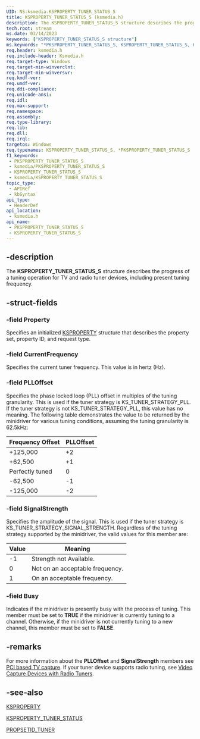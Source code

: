 ```yaml
---
UID: NS:ksmedia.KSPROPERTY_TUNER_STATUS_S
title: KSPROPERTY_TUNER_STATUS_S (ksmedia.h)
description: The KSPROPERTY_TUNER_STATUS_S structure describes the progress of a tuning operation for TV and radio tuner devices, including present tuning frequency.
tech.root: stream
ms.date: 03/14/2023
keywords: ["KSPROPERTY_TUNER_STATUS_S structure"]
ms.keywords: "*PKSPROPERTY_TUNER_STATUS_S, KSPROPERTY_TUNER_STATUS_S, KSPROPERTY_TUNER_STATUS_S structure [Streaming Media Devices], PKSPROPERTY_TUNER_STATUS_S, PKSPROPERTY_TUNER_STATUS_S structure pointer [Streaming Media Devices], ksmedia/KSPROPERTY_TUNER_STATUS_S, ksmedia/PKSPROPERTY_TUNER_STATUS_S, stream.ksproperty_tuner_status_s, vidcapstruct_a36247d8-99d7-4dad-8632-5feb685616d6.xml"
req.header: ksmedia.h
req.include-header: Ksmedia.h
req.target-type: Windows
req.target-min-winverclnt: 
req.target-min-winversvr: 
req.kmdf-ver: 
req.umdf-ver: 
req.ddi-compliance: 
req.unicode-ansi: 
req.idl: 
req.max-support: 
req.namespace: 
req.assembly: 
req.type-library: 
req.lib: 
req.dll: 
req.irql: 
targetos: Windows
req.typenames: KSPROPERTY_TUNER_STATUS_S, *PKSPROPERTY_TUNER_STATUS_S
f1_keywords:
 - PKSPROPERTY_TUNER_STATUS_S
 - ksmedia/PKSPROPERTY_TUNER_STATUS_S
 - KSPROPERTY_TUNER_STATUS_S
 - ksmedia/KSPROPERTY_TUNER_STATUS_S
topic_type:
 - APIRef
 - kbSyntax
api_type:
 - HeaderDef
api_location:
 - ksmedia.h
api_name:
 - PKSPROPERTY_TUNER_STATUS_S
 - KSPROPERTY_TUNER_STATUS_S
---
```


## -description

The **KSPROPERTY_TUNER_STATUS_S** structure describes the progress of a tuning operation for TV and radio tuner devices, including present tuning frequency.

## -struct-fields

### -field Property

Specifies an initialized [KSPROPERTY](/windows-hardware/drivers/stream/ksproperty-structure) structure that describes the property set, property ID, and request type.

### -field CurrentFrequency

Specifies the current tuner frequency. This value is in hertz (Hz).

### -field PLLOffset

Specifies the phase locked loop (PLL) offset in multiples of the tuning granularity. This is used if the tuner strategy is KS_TUNER_STRATEGY_PLL. If the tuner strategy is not KS_TUNER_STRATEGY_PLL, this value has no meaning. The following table demonstrates the value to be returned by the minidriver for various tuning conditions, assuming the tuning granularity is 62.5kHz:

| Frequency Offset | PLLOffset |
|---|---|
| +125,000 | +2 |
| +62,500 | +1 |
| Perfectly tuned | 0 |
| -62,500 | -1 |
| -125,000 | -2 |

### -field SignalStrength

Specifies the amplitude of the signal. This is used if the tuner strategy is KS_TUNER_STRATEGY_SIGNAL_STRENGTH. Regardless of the tuning strategy supported by the minidriver, the valid values for this member are:

| Value | Meaning |
|---|---|
| -1 | Strength not Available. |
| 0 | Not on an acceptable frequency. |
| 1 | On an acceptable frequency. |

### -field Busy

Indicates if the minidriver is presently busy with the process of tuning. This member must be set to **TRUE** if the minidriver is currently tuning to a channel. Otherwise, if the minidriver is not currently tuning to a new channel, this member must be set to **FALSE**.

## -remarks

For more information about the **PLLOffset** and **SignalStrength** members see [PCI based TV capture](/windows-hardware/drivers/stream/pci-based-tv-capture). If your tuner device supports radio tuning, see [Video Capture Devices with Radio Tuners](/windows-hardware/drivers/stream/video-capture-devices-with-radio-tuners).

## -see-also

[KSPROPERTY](/windows-hardware/drivers/stream/ksproperty-structure)

[KSPROPERTY_TUNER_STATUS](/windows-hardware/drivers/stream/ksproperty-tuner-status)

[PROPSETID_TUNER](/windows-hardware/drivers/stream/propsetid-tuner)
